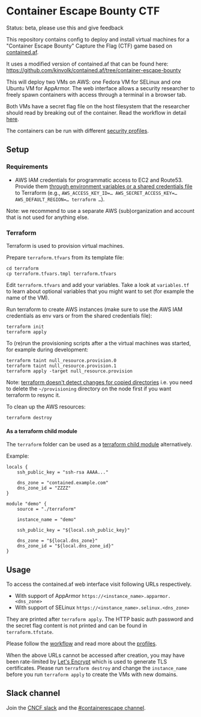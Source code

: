 # Container Escape Bounty CTF

Status: beta, please use this and give feedback

This repository contains config to deploy and install virtual machines for a
"Container Escape Bounty" Capture the Flag (CTF) game based on [contained.af](https://github.com/genuinetools/contained.af).

It uses a modified version of contained.af that can be found here:
https://github.com/kinvolk/contained.af/tree/container-escape-bounty

This will deploy two VMs on AWS: one Fedora VM for SELinux and one Ubuntu VM for AppArmor.
The web interface allows a security researcher to freely spawn containers
with access through a terminal in a browser tab.

Both VMs have a secret flag file on the host filesystem that the researcher
should read by breaking out of the container.
Read the workflow in detail [here](Documentation/workflow.md).

The containers can be run with different [security profiles](Documentation/profiles.md).

## Setup

### Requirements

* AWS IAM credentials for programmatic access to EC2 and Route53.
  Provide them [through environment variables or a shared credentials file](https://www.terraform.io/docs/providers/aws/#authentication)
  to Terraform (e.g., `AWS_ACCESS_KEY_ID=… AWS_SECRET_ACCESS_KEY=… AWS_DEFAULT_REGION=… terraform …`).

Note: we recommend to use a separate AWS (sub)organization and account
that is not used for anything else.

### Terraform

Terraform is used to provision virtual machines.

Prepare `terraform.tfvars` from its template file:

```
cd terraform
cp terraform.tfvars.tmpl terraform.tfvars
```

Edit `terraform.tfvars` and add your variables. Take a look at `variables.tf`
to learn about optional variables that you might want to set (for example
the name of the VM).

Run terraform to create AWS instances (make sure to use the AWS IAM credentials as env vars or from the shared credentials file):

```
terraform init
terraform apply
```

To (re)run the provisioning scripts after a the virtual machines was
started, for example during development:

```
terraform taint null_resource.provision.0
terraform taint null_resource.provision.1
terraform apply -target null_resource.provision
```

Note: [terraform doesn't detect changes for copied directories](https://github.com/hashicorp/terraform/issues/6065)
i.e. you need to delete the `~/provisioning` directory on the node
first if you want terraform to resync it.

To clean up the AWS resources:

```
terraform destroy
```

#### As a terraform child module

The `terraform` folder can be used as a [terraform child module](https://www.terraform.io/docs/configuration/modules.html#calling-a-child-module)
alternatively.

Example:

```
locals {
	ssh_public_key = "ssh-rsa AAAA..."

	dns_zone = "contained.example.com"
	dns_zone_id = "ZZZZ"
}

module "demo" {
	source = "./terraform"

	instance_name = "demo"

	ssh_public_key = "${local.ssh_public_key}"

	dns_zone = "${local.dns_zone}"
	dns_zone_id = "${local.dns_zone_id}"
}
```

## Usage

To access the contained.af web interface visit following URLs respectively.

- With support of AppArmor `https://<instance_name>.apparmor.<dns_zone>`
- With support of SELinux `https://<instance_name>.selinux.<dns_zone>`

They are printed after `terraform apply`.
The HTTP basic auth password and the secret flag content is not printed
and can be found in `terraform.tfstate`.

Please follow the [workflow](Documentation/workflow.md)
and read more about the [profiles](Documentation/profiles.md).

When the above URLs cannot be accessed after creation, you may have been
rate-limited by [Let's Encrypt](https://letsencrypt.org/) which is used
to generate TLS certificates.
Please run `terraform destroy` and change the `instance_name` before you
run `terraform apply` to create the VMs with new domains.

## Slack channel

Join the [CNCF slack](https://slack.cncf.io/) and the [#containerescape
channel](https://cloud-native.slack.com/messages/containerescape/).

